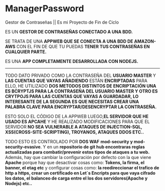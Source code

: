 # ManagerPassword
Gestor de Contraseñas || Es mi Proyecto de Fin de Ciclo

ES UN **GESTOR DE CONTRASEÑAS CONECTADO A UNA BDD.**

SE TRATA DE UNA **APPWEB QUE SE CONECTA A UNA BDD DE AMAZON-AWS** CON EL FIN DE QUE TU PUEDAS **TENER TUS CONTRASEÑAS EN CUALQUIER PARTE.**

ES UNA **APP COMPLETAMENTE DESARROLLADA CON NODEJS.**
-------------------------------------------------------------------------------------------------------------------------------------------------------------  ------------------------
TODO DATO PRIVADO COMO LA CONTRASEÑA DEL **USUARIO MASTER** Y **LAS CUENTAS QUE VAYAS AÑADIENDO** ESTÁN **ENCRIPTADAS** PARA ELLO, HE UTILIZADO **DOS METODOS DISTINTOS DE ENCRIPTACIÓN UNA ES BCRYPTJS PARA LA CONTRASEÑA DEL USUARIO MASTER Y OTRO ES CRYTPOJS PARA LAS CUENTAS QUE VAYAS A GUARDADAR, LO INTERESANTE DE LA SEGUNDA ES QUE NECESITAS CREAR UNA PALABRA CLAVE PARA ENCRYPTAR/DESENCRYPTAR LA CONTRASEÑA.**

ESTO SOLO EL CÓDIGO DE LA APPWEB LUEGO,**EL SERVIDOR QUE HE USADO ES APCAHE**  Y HE REALIZADO MODIFICACIONES PARA QUE EL SERVIDOR **NO SEA VULNERABLE A ATAQUES DE INJECTION-SQL, XSS(CROSS-SITE-SCRIPTING), TROYANOS, ATAQUES DDOS ETC..** 

TODO ESTO ES CONTROLADO POR **DOS WAF** **mod-security y mod-security-evasive**. Y en un **repositorio de git hub encontraras reglas actualizadas para combatir/prevenir estos tipos de ataques a tu web.**
Además, hay que cambiar la configuración por defecto con la que viene **Apache** porque hay que desactivar cosas como: **Tokens, la firma, el banner, el etag etc** y configurar cosas como: **la reedireccionar el trafico de http a https, crear un certificado en Let´s Encripts para que vaya cifrado los datos, el balanceo de carga entre el los dos servidores(Apache y Nodejs) etc..**
